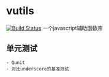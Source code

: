 vutils
======
[![Build Status](https://travis-ci.org/EcjtuNet/vutils.svg?branch=master)](https://travis-ci.org/EcjtuNet/vutils)
一个javascript辅助函数库

## 单元测试
    - Qunit
    - 对比underscore的基准测试
